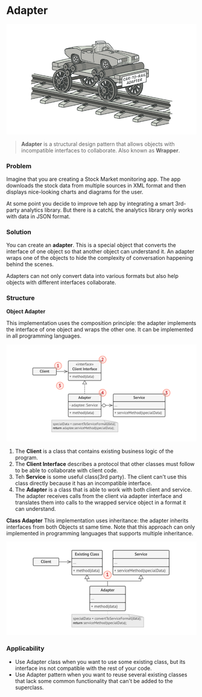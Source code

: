 # Adapter

![adapter](adapter.png)

> **Adapter** is a structural design pattern that allows objects with incompatible interfaces to collaborate. Also known as **Wrapper**.

### Problem
Imagine that you are creating a Stock Market monitoring app. The app downloads the stock data from multiple sources in XML format and then displays nice-looking charts and diagrams for the user.

At some point you decide to improve teh app by integrating a smart 3rd-party analytics library. But there is a catchL the analytics library only works with data in JSON format.

### Solution
You can create an **adapter**. This is a special object that converts the interface of one object so that another object can understand it. An adapter wraps one of the objects to hide the complexity of conversation happening behind the scenes.

Adapters can not only convert data into various formats but also help objects with different interfaces collaborate.

### Structure
**Object Adapter**

This implementation uses the composition principle: the adapter implements the interface of one object and wraps the other one. It can be implemented in all programming languages.

![structure](structure.png)

1. The **Client** is a class that contains existing business logic of the program.
2. The **Client Interface** describes a protocol that other classes must follow to be able to collaborate with client code.
3. Teh **Service** is some useful class(3rd party). The client can't use this class directly because it has an incompatible interface. 
4. The **Adapter** is a class that is able to work with both client and service. The adapter receives calls from the client via adapter interface and translates them into calls to the wrapped service object in a format it can understand.

**Class Adapter**
This implementation uses inheritance: the adapter inherits interfaces from both Objects st same time. Note that this approach can only implemented in programming languages that supports multiple inheritance.

![structure-class](structure-class.png)

### Applicability

* Use Adapter class when you want to use some existing class, but its interface ins not compatible with the rest of your code.
* Use Adapter pattern when you want to reuse several existing classes that lack some common functionality that can't be added to the superclass.
